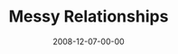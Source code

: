 ---
layout: message
category: message
series: "We Wish You A Messy Christmas"
title: "Messy Relationships"
date: 2008-12-07-00-00
message_id: 537
audio: "http://s3.amazonaws.com/crossroadsaudiomessages/messyxmas2.mp3"
audio-duration: "29:29"
notes-description: ""
notes: "http://s3.amazonaws.com/crossroads-media/media/legacy/documents/SN_12_06-07_08.pdf"
notes-title: "Messy Relationships (Study Notes)"
program: "http://s3.amazonaws.com/crossroads-media/media/legacy/documents/1206_07Program.pdf"
description: "Brian Tome discusses how Jesus' arrival creates a beautiful mess in our lives."
video: "https://s3.amazonaws.com/crossroadsvideomessages/MessyXmas2.mp4"
video-duration: "33:21"
video-image: "http://s3.amazonaws.com/crossroads-media/images/legacy/content/messyxmas2-still.jpg"
audio: "http://s3.amazonaws.com/crossroadsaudiomessages/messyxmas2.mp3"
audio-duration: "29:29"
explicit: false
---